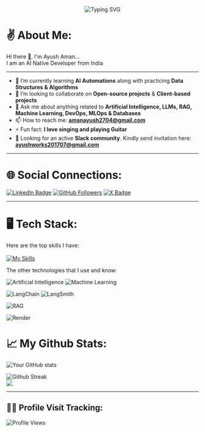 <!--
- 🔭 I’m currently working on ...
- 🌱 I’m currently learning ...
- 👯 I’m looking to collaborate on ...
- 🤔 I’m looking for help with ...
- 💬 Ask me about ...
- 📫 How to reach me: ...
- 😄 Pronouns: ...
- ⚡ Fun fact: ...
-->
<!-- Header / Banner -->
<p align="center">
  <img src="https://readme-typing-svg.herokuapp.com?color=33FFCC&size=30&center=true&vCenter=true&lines=Hello+World!!;I'm+Ayush+Aman;Welcome+to+my+Profile;+Lets+explore+it!!" alt="Typing SVG" />
</p>

<!-- About Me -->
# ✌️ About Me: #
<p> Hi there 👋, I'm Ayush Aman... <br>
I am an AI Native Developer from India </p>

---

- 🌱 I’m currently learning **AI Automations** along with practicing **Data Structures & Algorithms**
- 👯 I’m looking to collaborate on **Open-source projects** & **Client-based projects** 
- 💬 Ask me about anything related to **Artificial Intelligence, LLMs, RAG, Machine Learning, DevOps, MLOps & Databases**
- 📫 How to reach me: **amanayush2704@gmail.com**
- ⚡ Fun fact: **I love singing and playing Guitar**
- 📢 Looking for an active **Slack community**. Kindly send invitation here: **ayushworks201707@gmail.com**

---

<!-- Social Links & Badges -->
# 🌐 Social Connections: #
<p align="justify">
  <a href="https://www.linkedin.com/in/ayush-aman-698035266/"><img src="https://img.shields.io/badge/LinkedIn-blue?style=for-the-badge&logo=linkedin&logoColor=white" alt="LinkedIn Badge"/></a>
  <a href="https://github.com/ayush23a"><img src="https://img.shields.io/github/followers/ayush23a?label=Follow&style=social" alt="GitHub Followers" /></a>
  <a href="https://twitter.com/aman_ayush4"><img src="https://img.shields.io/badge/X-black?style=for-the-badge&logo=x&logoColor=white" alt="X Badge"/></a>
</p>

---
<!-- Github skills -->
# 🖥️ Tech Stack: #
Here are the top skills I have: <br> <br>
[![My Skills](https://skillicons.dev/icons?i=git,python,tensorflow,github,html,linux,mysql,gcp,c,docker,azure,cpp,figma,raspberrypi,arduino,vscode,vercel,ai)](https://skillicons.dev)


The other technologies that I use and know: 
<!-- AI / ML -->
![Artificial Intelligence](https://img.shields.io/badge/AI-Artificial%20Intelligence-purple?style=for-the-badge&logo=openai&logoColor=white)
![Machine Learning](https://img.shields.io/badge/Machine%20Learning-ML-blue?style=for-the-badge&logo=scikitlearn&logoColor=white)

<!-- LangChain & LangSmith -->
![LangChain](https://img.shields.io/badge/LangChain-0055FF?style=for-the-badge&logo=chainlink&logoColor=white)
![LangSmith](https://img.shields.io/badge/LangSmith-00C4B3?style=for-the-badge&logo=airtable&logoColor=white)

<!-- RAG -->
![RAG](https://img.shields.io/badge/RAG-Retrieval%20Augmented%20Generation-orange?style=for-the-badge&logo=databricks&logoColor=white)

<!-- Render & Vercel -->
![Render](https://img.shields.io/badge/Render-46E3B7?style=for-the-badge&logo=render&logoColor=white)



<!-- GitHub Stats -->
# 📈 My Github Stats: #
<div align="justify">
  <img src="https://github-readme-stats.vercel.app/api?username=ayush23a&show_icons=true&theme=radical" alt="Your GitHub stats" /> <br>
  
  <img src="https://github-readme-streak-stats.herokuapp.com/?user=ayush23a&theme=dark&hide_border=false" alt= "Github Streak"/> <br>
  <img src="https://github-readme-stats.vercel.app/api/top-langs/?username=ayush23a&layout=compact&theme=tokyonight" />
</div>

---

<!-- Footer -->
## 🕵🏻 Profile Visit Tracking: ##
<p align="justify">
  <img src="https://komarev.com/ghpvc/?username=ayush23a&label=Profile%20Views&color=0e75b6&style=for-the-badge" alt="Profile Views" />
</p>



